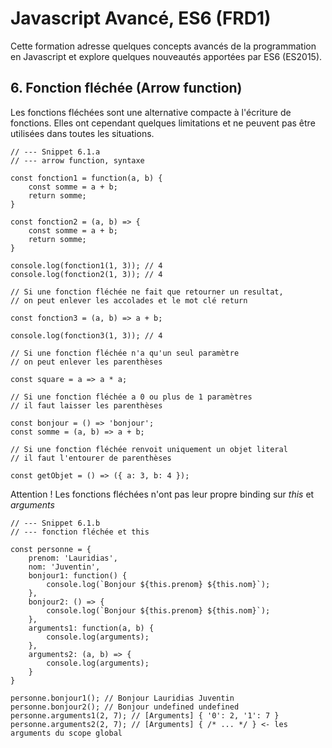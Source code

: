 # Javascript Avancé, ES6 (FRD1)

Cette formation adresse quelques concepts avancés de la programmation en Javascript et explore quelques nouveautés apportées par ES6 (ES2015).

## 6. Fonction fléchée (Arrow function)

Les fonctions fléchées sont une alternative compacte à l'écriture de fonctions. Elles ont cependant quelques limitations et ne peuvent pas être utilisées dans toutes les situations.

```
// --- Snippet 6.1.a
// --- arrow function, syntaxe

const fonction1 = function(a, b) {
    const somme = a + b;
    return somme;
}

const fonction2 = (a, b) => {
    const somme = a + b;
    return somme;
}

console.log(fonction1(1, 3)); // 4
console.log(fonction2(1, 3)); // 4

// Si une fonction fléchée ne fait que retourner un resultat, 
// on peut enlever les accolades et le mot clé return

const fonction3 = (a, b) => a + b;

console.log(fonction3(1, 3)); // 4

// Si une fonction fléchée n'a qu'un seul paramètre
// on peut enlever les parenthèses

const square = a => a * a;

// Si une fonction fléchée a 0 ou plus de 1 paramètres
// il faut laisser les parenthèses

const bonjour = () => 'bonjour';
const somme = (a, b) => a + b;

// Si une fonction fléchée renvoit uniquement un objet literal
// il faut l'entourer de parenthèses

const getObjet = () => ({ a: 3, b: 4 });

```

Attention ! Les fonctions fléchées n'ont pas leur propre binding sur *this* et *arguments*

```
// --- Snippet 6.1.b
// --- fonction fléchée et this

const personne = {
    prenom: 'Lauridias',
    nom: 'Juventin',
    bonjour1: function() {
        console.log(`Bonjour ${this.prenom} ${this.nom}`);
    },
    bonjour2: () => {
        console.log(`Bonjour ${this.prenom} ${this.nom}`);
    },
    arguments1: function(a, b) {
        console.log(arguments);
    },
    arguments2: (a, b) => {
        console.log(arguments);
    }
}

personne.bonjour1(); // Bonjour Lauridias Juventin
personne.bonjour2(); // Bonjour undefined undefined
personne.arguments1(2, 7); // [Arguments] { '0': 2, '1': 7 }
personne.arguments2(2, 7); // [Arguments] { /* ... */ } <- les arguments du scope global

```


